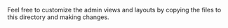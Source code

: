Feel free to customize the admin views and layouts by copying the files to this directory and making changes.